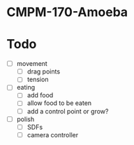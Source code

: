 # CMPM-170-Amoeba

# Todo
- [ ] movement
  - [ ] drag points
  - [ ] tension
- [ ] eating
  - [ ] add food
  - [ ] allow food to be eaten
  - [ ] add a control point or grow?
- [ ] polish
  - [ ] SDFs
  - [ ] camera controller
